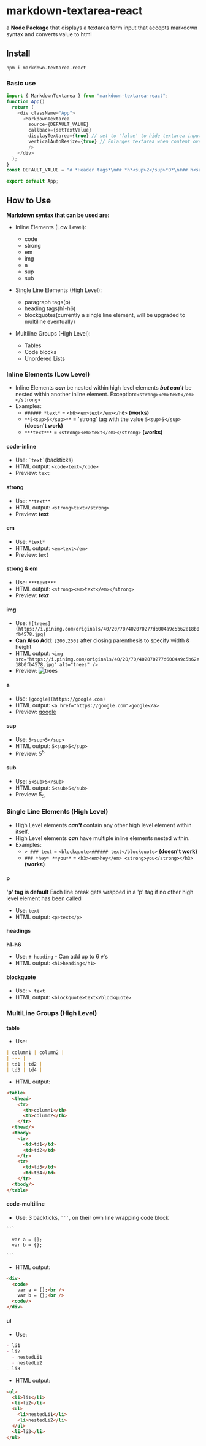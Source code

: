 # markdown-textarea-react
a **Node Package** that displays a textarea form input that accepts markdown syntax and converts value to html
## Install
`npm i markdown-textarea-react`
### Basic use
```js
import { MarkdownTextarea } from "markdown-textarea-react";
function App() 
  return (
    <div className="App">
      <MarkdownTextarea 
        source={DEFAULT_VALUE} 
        callback={setTextValue} 
        displayTextarea={true} // set to 'false' to hide textarea input
        verticalAutoResize={true} // Enlarges textarea when content overflows
        />
    </div>
  );
}
const DEFAULT_VALUE = "# *Header tags*\n## *h*<sup>2</sup>*O*\n### h<sub>3</sub>\n### Table\n|header| header2|header3| header4|\n| --- |\n|row1|column2|etc| more|\n|column1|row2|row| more|\n> **Blockquote** with ***inline code*** - `var a = [];` \n### Code Block\n```\nvar a = [];\nvar b = {};\n```\n#### Unordered List\n- li\n- li\n  - nested li w/ [link](https://www.google.com)\n  - *nested* li w/ **picture** ![trees](https://www.arborday.org/images/hero/medium/hero-aerial-forest-evergreen-trees.jpg)[50]\n- li\n#### Can specify width & height for Images\n![trees](https://www.arborday.org/images/hero/medium/hero-aerial-forest-evergreen-trees.jpg)[100,150] ![trees](https://www.arborday.org/images/hero/medium/hero-aerial-forest-evergreen-trees.jpg)[200] ![trees](https://www.arborday.org/images/hero/medium/hero-aerial-forest-evergreen-trees.jpg)"

export default App;
```
## How to Use
**Markdown syntax that can be used are:**
- Inline Elements (Low Level):
  - code
  - strong
  - em
  - img
  - a
  - sup
  - sub

- Single Line Elements (High Level):
  - paragraph tags(p)
  - heading tags(h1-h6)
  - blockquotes(currently a single line element, will be upgraded to multiline eventually)
- Multiline Groups (High Level):
  - Tables
  - Code blocks
  - Unordered Lists

### Inline Elements (Low Level)
- Inline Elements ***can*** be nested within high level elements ***but can't*** be nested within another inline element. Exception:`<strong><em>text</em></strong>`
- Examples:
  - `###### *text*` = `<h6><em>text</em></h6>` **(works)**
  - `**5<sup>5</sup>**` =  'strong' tag with the value `5<sup>5</sup>`**(doesn't work)**
  - `***text***` = `<strong><em>text</em></strong>` **(works)**
#### code-inline
  - Use: `` `text` ``(backticks)
  - HTML output: `<code>text</code>`
  - Preview: `text`
#### strong
  - Use: `**text**`
  - HTML output: `<strong>text</strong>`
  - Preview: **text**
#### em
  - Use: `*text*`
  - HTML output: `<em>text</em>`
  - Preview: *text*
#### strong & em
  - Use: `***text***`
  - HTML output: `<strong><em>text</em></strong>`
  - Preview: ***text***
#### img
  - Use: `![trees](https://i.pinimg.com/originals/40/20/70/402070277d6004a9c5b62e18b0fb4578.jpg)`
  - **Can Also Add**: `[200,250]` after closing parenthesis to specify width & height
  - HTML output: `<img src="https://i.pinimg.com/originals/40/20/70/402070277d6004a9c5b62e18b0fb4578.jpg" alt="trees" />`
  - Preview: ![trees](https://i.pinimg.com/originals/40/20/70/402070277d6004a9c5b62e18b0fb4578.jpg)
#### a
  - Use: `[google](https://google.com)`
  - HTML output: `<a href="https://google.com">google</a>`
  - Preview: [google](https://google.com)
#### sup
  - Use: `5<sup>5</sup>`
  - HTML output: `5<sup>5</sup>`
  - Preview: 5<sup>5</sup>
#### sub
  - Use: `5<sub>5</sub>`
  - HTML output: `5<sub>5</sub>`
  - Preview: 5<sub>5</sub>
### Single Line Elements (High Level)
- High Level elements ***can't*** contain any other high level element within itself.
- High Level elements ***can*** have multiple inline elements nested within.
- Examples:
  - `> ### text` = `<blockquote>###### text</blockquote>` **(doesn't work)**
  - `### *hey* **you**` =  `<h3><em>hey</em> <strong>you</strong></h3>`**(works)**
#### p
**'p' tag is default**
Each line break gets wrapped in a 'p' tag if no other high level element has been called
  - Use: `text`
  - HTML output: `<p>text</p>`
#### headings
**h1-h6**
  - Use: `# heading` - Can add up to 6 `#`'s
  - HTML output: `<h1>heading</h1>`
#### blockquote
  - Use: `> text`
  - HTML output: `<blockquote>text</blockquote>`
  ### MultiLine Groups (High Level)

#### table
  - Use:
```markdown
| column1 | column2 |
| --- |
| td1 | td2 |
| td3 | td4 |
```
  - HTML output:
```html
<table>
  <thead>
    <tr>
      <th>column1</th>
      <th>column2</th>
    </tr>
  <thead/>
  <tbody>
    <tr>
      <td>td1</td>
      <td>td2</td>
    </tr>
    <tr>
      <td>td3</td>
      <td>td4</td>
    </tr>
  <tbody/>
</table>
```

#### code-multiline
  - Use: 3 backticks, `` ``` ``, on their own line wrapping code block

`` ``` ``
```
  var a = [];
  var b = {};
```
`` ``` ``

  - HTML output:
```html
<div>
  <code>
    var a = [];<br />
    var b = {};<br />
  <code/>
</div>
```
#### ul
  - Use:
  ```markdown
  - li1
  - li2
    - nestedLi1
    - nestedLi2
  - li3
  ```
  - HTML output:
```html
<ul>
  <li>li1</li>
  <li>li2</li>
  <ul>
    <li>nestedLi1</li>
    <li>nestedLi2</li>
  </ul>
  <li>li3</li>
</ul>
```
